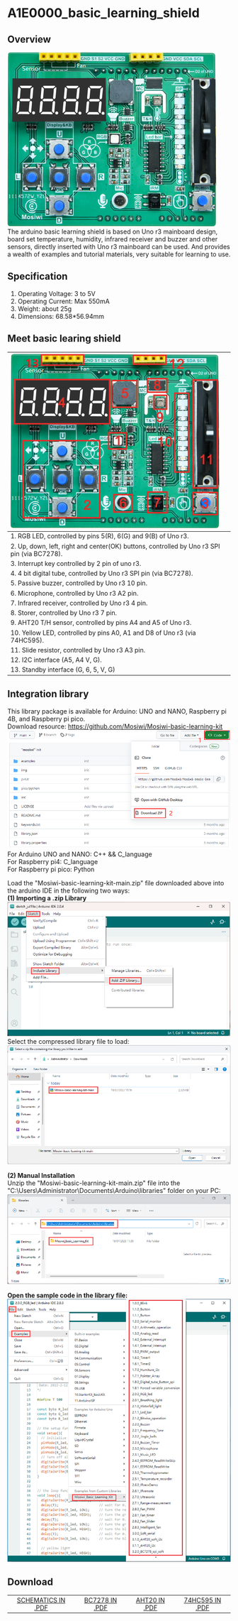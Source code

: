 # A1E0000_basic_learning_shield

## Overview
![Img](../../_static/arduino/A1E0000_basic_learning_shield/1img.png)  
The arduino basic learning shield is based on Uno r3 mainboard design, board set temperature, humidity, infrared receiver and buzzer and other sensors, directly inserted with Uno r3 mainboard can be used.  And provides a wealth of examples and tutorial materials, very suitable for learning to use.  

## Specification
1. Operating Voltage: 3 to 5V  
2. Operating Current: Max 550mA  
3. Weight: about 25g  
4. Dimensions: 68.58*56.94mm  

## Meet basic learing shield
| ![Img](../../_static/arduino/A1E0000_basic_learning_shield/2img.png) |
| :-- |
| 1. RGB LED, controlled by pins 5(R), 6(G) and 9(B) of Uno r3. |
| 2. Up, down, left, right and center(OK) buttons, controlled by Uno r3 SPI pin (via BC7278). |
| 3. Interrupt key controlled by 2 pin of uno r3. |
| 4. 4 bit digital tube, controlled by Uno r3 SPI pin (via BC7278). |
| 5. Passive buzzer, controlled by Uno r3 10 pin. |
| 6. Microphone, controlled by Uno r3 A2 pin. |
| 7. Infrared receiver, controlled by Uno r3 4 pin. |
| 8. Storer, controlled by Uno r3 7 pin. |
| 9. AHT20 T/H sensor, controlled by pins A4 and A5 of Uno r3. |
| 10. Yellow LED, controlled by pins A0, A1 and D8 of Uno r3 (via 74HC595). |
| 11. Slide resistor, controlled by Uno r3 A3 pin. |
| 12. I2C interface (A5, A4 V, G). |
| 13. Standby interface (G, 6, 5, V, G) |

## Integration library     
This library package is available for Arduino: UNO and NANO, Raspberry pi 4B, and Raspberry pi pico.  
Download resource: <https://github.com/Mosiwi/Mosiwi-basic-learning-kit>  
![Img](../../_static/arduino/A1E0000_basic_learning_shield/3img.png)  
For Arduino UNO and NANO: C++ && C_language  
For Raspberry pi4: C_language    
For Raspberry pi pico: Python 

Load the "Mosiwi-basic-learning-kit-main.zip" file downloaded above into the arduino IDE in the following two ways:   
**(1) Importing a .zip Library**  
![Img](../../_static/arduino/A1E0000_basic_learning_shield/4img.png)     
Select the compressed library file to load:    
![Img](../../_static/arduino/A1E0000_basic_learning_shield/5img.png)    

**(2) Manual Installation**    
Unzip the "Mosiwi-basic-learning-kit-main.zip" file into the "C:\Users\Administrator\Documents\Arduino\libraries" folder on your PC:     
![Img](../../_static/arduino/A1E0000_basic_learning_shield/6img.png)      

**Open the sample code in the library file:**    
![Img](../../_static/arduino/A1E0000_basic_learning_shield/7img.png)     

## Download
|      |      |      |      |
| :--: | :--: | :--: | :--: |
| [SCHEMATICS IN .PDF](../../_static/pdf/A1E0000_basic_learning_shield/basic%20learning%20shield.PDF)|[BC7278 IN .PDF](../../_static/pdf/A1E0000_basic_learing_shield/BC7278.pdf) |[AHT20 IN .PDF](../../_static/pdf/A1E0000_basic_learing_shield/AHT20.pdf) |[74HC595 IN .PDF](../../_static/pdf/A1E0000_basic_learing_shield/74HC595.pdf) |

